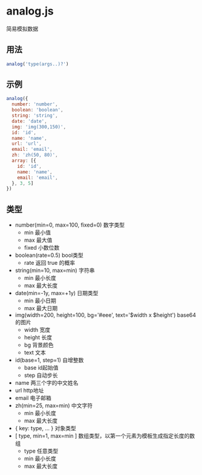 # analog.js
简易模拟数据


## 用法
```javascript
analog('type(args..)?')
```

## 示例
```javascript
analog({
  number: 'number',
  boolean: 'boolean',
  string: 'string',
  date: 'date',
  img: 'img(300,150)',
  id: 'id',
  name: 'name',
  url: 'url',
  email: 'email',
  zh: 'zh(50, 80)',
  array: [{
    id: 'id',
    name: 'name',
    email: 'email',
  }, 3, 5]
})
```

## 类型
* number(min=0, max=100, fixed=0) 数字类型
  * min 最小值
  * max 最大值
  * fixed 小数位数
* boolean(rate=0.5) bool类型
  * rate 返回 true 的概率
* string(min=10, max=min) 字符串
  * min 最小长度
  * max 最大长度
* date(min=-1y, max=+1y) 日期类型
  * min 最小日期
  * max 最大日期
* img(width=200, height=100, bg='#eee', text='$width x $height') base64的图片
  * width 宽度
  * height 长度
  * bg 背景颜色
  * text 文本
* id(base=1, step=1) 自增整数
  * base id起始值
  * step 自动步长
* name 两三个字的中文姓名
* url http地址
* email 电子邮箱
* zh(min=25, max=min) 中文字符
  * min 最小长度
  * max 最大长度
* { key: type, ... } 对象类型
* [ type, min=1, max=min ] 数组类型，以第一个元素为模板生成指定长度的数组
  * type 任意类型
  * min 最小长度
  * max 最大长度
